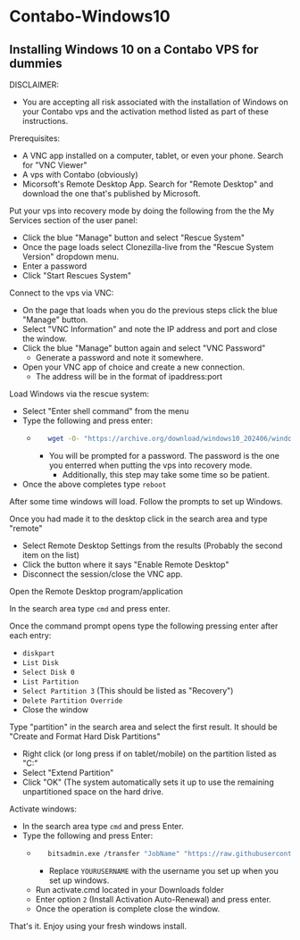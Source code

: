 # Contabo-Windows10
## Installing Windows 10 on a Contabo VPS for dummies

DISCLAIMER:
- You are accepting all risk associated with the installation of Windows on your Contabo vps and the activation method listed as part of these instructions.

Prerequisites:
- A VNC app installed on a computer, tablet, or even your phone.  Search for "VNC Viewer"
- A vps with Contabo (obviously)
- Micorsoft's Remote Desktop App.  Search for "Remote Desktop" and download the one that's published by Microsoft.
  
Put your vps into recovery mode by doing the following from the the My Services section of the user panel:
- Click the blue "Manage" button and select "Rescue System"
- Once the page loads select Clonezilla-live from the "Rescue System Version" dropdown menu.
- Enter a password
- Click "Start Rescues System"

Connect to the vps via VNC:
- On the page that loads when you do the previous steps click the blue "Manage" button.
- Select "VNC Information" and note the IP address and port and close the window.
- Click the blue "Manage" button again and select "VNC Password"
  - Generate a password and note it somewhere.
- Open your VNC app of choice and create a new connection.
  - The address will be in the format of ipaddress:port
  
Load Windows via the rescue system:
- Select "Enter shell command" from the menu
- Type the following and press enter:
  - ```bash
       wget -O- "https://archive.org/download/windows10_202406/windows10.gz" | gunzip | dd of=/dev/sda
    ```
    - You will be prompted for a password.  The password is the one you enterred when putting the vps into recovery mode.
       - Additionally, this step may take some time so be patient.
- Once the above completes type `reboot`
  
After some time windows will load.  Follow the prompts to set up Windows.

Once you had made it to the desktop click in the search area and type "remote"
- Select Remote Desktop Settings from the results (Probably the second item on the list)
- Click the button where it says "Enable Remote Desktop"
- Disconnect the session/close the VNC app.
  
Open the Remote Desktop program/application

In the search area type `cmd` and press enter.  

Once the command prompt opens type the following pressing enter after each entry:
- `diskpart`
- `List Disk`
- `Select Disk 0`
- `List Partition`
- `Select Partition 3` (This should be listed as "Recovery")
- `Delete Partition Override`
- Close the window
  
Type "partition" in the search area and select the first result.  It should be "Create and Format Hard Disk Partitions"
- Right click (or long press if on tablet/mobile) on the partition listed as "C:"
- Select "Extend Partition"
- Click "OK" (The system automatically sets it up to use the remaining unpartitioned space on the hard drive.
  
Activate windows:
- In the search area type `cmd` and press Enter.
- Type the following and press Enter:
  - ```bash
       bitsadmin.exe /transfer "JobName" "https://raw.githubusercontent.com/abbodi1406/KMS_VL_ALL_AIO/master/KMS_VL_ALL_AIO.cmd" "C:\Users\YOURUSERNAME\Downloads\activate.cmd`
    ```
    - Replace `YOURUSERNAME` with the username you set up when you set up windows.
  - Run activate.cmd located in your Downloads folder
  - Enter option `2` (Install Activation Auto-Renewal) and press enter. 
  - Once the operation is complete close the window.
    
That's it.  Enjoy using your fresh windows install.
